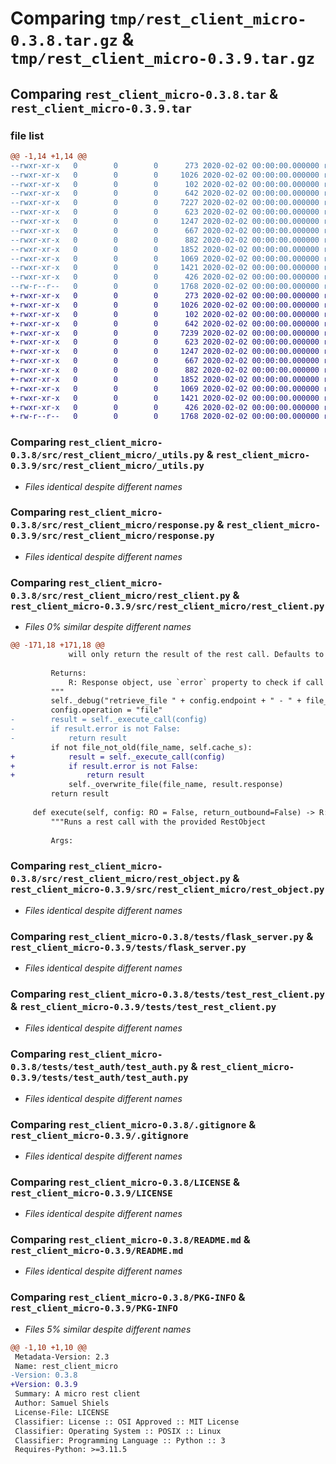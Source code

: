 # Comparing `tmp/rest_client_micro-0.3.8.tar.gz` & `tmp/rest_client_micro-0.3.9.tar.gz`

## Comparing `rest_client_micro-0.3.8.tar` & `rest_client_micro-0.3.9.tar`

### file list

```diff
@@ -1,14 +1,14 @@
--rwxr-xr-x   0        0        0      273 2020-02-02 00:00:00.000000 rest_client_micro-0.3.8/src/rest_client_micro/__init__.py
--rwxr-xr-x   0        0        0     1026 2020-02-02 00:00:00.000000 rest_client_micro-0.3.8/src/rest_client_micro/_utils.py
--rwxr-xr-x   0        0        0      102 2020-02-02 00:00:00.000000 rest_client_micro-0.3.8/src/rest_client_micro/basic_auth.py
--rwxr-xr-x   0        0        0      642 2020-02-02 00:00:00.000000 rest_client_micro-0.3.8/src/rest_client_micro/response.py
--rwxr-xr-x   0        0        0     7227 2020-02-02 00:00:00.000000 rest_client_micro-0.3.8/src/rest_client_micro/rest_client.py
--rwxr-xr-x   0        0        0      623 2020-02-02 00:00:00.000000 rest_client_micro-0.3.8/src/rest_client_micro/rest_object.py
--rwxr-xr-x   0        0        0     1247 2020-02-02 00:00:00.000000 rest_client_micro-0.3.8/tests/flask_server.py
--rwxr-xr-x   0        0        0      667 2020-02-02 00:00:00.000000 rest_client_micro-0.3.8/tests/test_rest_client.py
--rwxr-xr-x   0        0        0      882 2020-02-02 00:00:00.000000 rest_client_micro-0.3.8/tests/test_auth/test_auth.py
--rwxr-xr-x   0        0        0     1852 2020-02-02 00:00:00.000000 rest_client_micro-0.3.8/.gitignore
--rwxr-xr-x   0        0        0     1069 2020-02-02 00:00:00.000000 rest_client_micro-0.3.8/LICENSE
--rwxr-xr-x   0        0        0     1421 2020-02-02 00:00:00.000000 rest_client_micro-0.3.8/README.md
--rwxr-xr-x   0        0        0      426 2020-02-02 00:00:00.000000 rest_client_micro-0.3.8/pyproject.toml
--rw-r--r--   0        0        0     1768 2020-02-02 00:00:00.000000 rest_client_micro-0.3.8/PKG-INFO
+-rwxr-xr-x   0        0        0      273 2020-02-02 00:00:00.000000 rest_client_micro-0.3.9/src/rest_client_micro/__init__.py
+-rwxr-xr-x   0        0        0     1026 2020-02-02 00:00:00.000000 rest_client_micro-0.3.9/src/rest_client_micro/_utils.py
+-rwxr-xr-x   0        0        0      102 2020-02-02 00:00:00.000000 rest_client_micro-0.3.9/src/rest_client_micro/basic_auth.py
+-rwxr-xr-x   0        0        0      642 2020-02-02 00:00:00.000000 rest_client_micro-0.3.9/src/rest_client_micro/response.py
+-rwxr-xr-x   0        0        0     7239 2020-02-02 00:00:00.000000 rest_client_micro-0.3.9/src/rest_client_micro/rest_client.py
+-rwxr-xr-x   0        0        0      623 2020-02-02 00:00:00.000000 rest_client_micro-0.3.9/src/rest_client_micro/rest_object.py
+-rwxr-xr-x   0        0        0     1247 2020-02-02 00:00:00.000000 rest_client_micro-0.3.9/tests/flask_server.py
+-rwxr-xr-x   0        0        0      667 2020-02-02 00:00:00.000000 rest_client_micro-0.3.9/tests/test_rest_client.py
+-rwxr-xr-x   0        0        0      882 2020-02-02 00:00:00.000000 rest_client_micro-0.3.9/tests/test_auth/test_auth.py
+-rwxr-xr-x   0        0        0     1852 2020-02-02 00:00:00.000000 rest_client_micro-0.3.9/.gitignore
+-rwxr-xr-x   0        0        0     1069 2020-02-02 00:00:00.000000 rest_client_micro-0.3.9/LICENSE
+-rwxr-xr-x   0        0        0     1421 2020-02-02 00:00:00.000000 rest_client_micro-0.3.9/README.md
+-rwxr-xr-x   0        0        0      426 2020-02-02 00:00:00.000000 rest_client_micro-0.3.9/pyproject.toml
+-rw-r--r--   0        0        0     1768 2020-02-02 00:00:00.000000 rest_client_micro-0.3.9/PKG-INFO
```

### Comparing `rest_client_micro-0.3.8/src/rest_client_micro/_utils.py` & `rest_client_micro-0.3.9/src/rest_client_micro/_utils.py`

 * *Files identical despite different names*

### Comparing `rest_client_micro-0.3.8/src/rest_client_micro/response.py` & `rest_client_micro-0.3.9/src/rest_client_micro/response.py`

 * *Files identical despite different names*

### Comparing `rest_client_micro-0.3.8/src/rest_client_micro/rest_client.py` & `rest_client_micro-0.3.9/src/rest_client_micro/rest_client.py`

 * *Files 0% similar despite different names*

```diff
@@ -171,18 +171,18 @@
             will only return the result of the rest call. Defaults to False.
 
         Returns:
             R: Response object, use `error` property to check if call was successful
         """
         self._debug("retrieve_file " + config.endpoint + " - " + file_name)
         config.operation = "file"
-        result = self._execute_call(config)
-        if result.error is not False:
-            return result
         if not file_not_old(file_name, self.cache_s):
+            result = self._execute_call(config)
+            if result.error is not False:
+                return result
             self._overwrite_file(file_name, result.response)
         return result
 
     def execute(self, config: RO = False, return_outbound=False) -> R:
         """Runs a rest call with the provided RestObject
 
         Args:
```

### Comparing `rest_client_micro-0.3.8/src/rest_client_micro/rest_object.py` & `rest_client_micro-0.3.9/src/rest_client_micro/rest_object.py`

 * *Files identical despite different names*

### Comparing `rest_client_micro-0.3.8/tests/flask_server.py` & `rest_client_micro-0.3.9/tests/flask_server.py`

 * *Files identical despite different names*

### Comparing `rest_client_micro-0.3.8/tests/test_rest_client.py` & `rest_client_micro-0.3.9/tests/test_rest_client.py`

 * *Files identical despite different names*

### Comparing `rest_client_micro-0.3.8/tests/test_auth/test_auth.py` & `rest_client_micro-0.3.9/tests/test_auth/test_auth.py`

 * *Files identical despite different names*

### Comparing `rest_client_micro-0.3.8/.gitignore` & `rest_client_micro-0.3.9/.gitignore`

 * *Files identical despite different names*

### Comparing `rest_client_micro-0.3.8/LICENSE` & `rest_client_micro-0.3.9/LICENSE`

 * *Files identical despite different names*

### Comparing `rest_client_micro-0.3.8/README.md` & `rest_client_micro-0.3.9/README.md`

 * *Files identical despite different names*

### Comparing `rest_client_micro-0.3.8/PKG-INFO` & `rest_client_micro-0.3.9/PKG-INFO`

 * *Files 5% similar despite different names*

```diff
@@ -1,10 +1,10 @@
 Metadata-Version: 2.3
 Name: rest_client_micro
-Version: 0.3.8
+Version: 0.3.9
 Summary: A micro rest client
 Author: Samuel Shiels
 License-File: LICENSE
 Classifier: License :: OSI Approved :: MIT License
 Classifier: Operating System :: POSIX :: Linux
 Classifier: Programming Language :: Python :: 3
 Requires-Python: >=3.11.5
```

